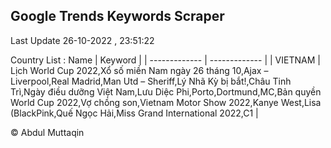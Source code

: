 

## Google Trends Keywords Scraper 
 
Last Update 26-10-2022 , 23:51:22

Country List :
 Name  | Keyword |
| ------------- | ------------- |
| VIETNAM | Lịch World Cup 2022,Xổ số miền Nam ngày 26 tháng 10,Ajax – Liverpool,Real Madrid,Man Utd – Sheriff,Lý Nhã Kỳ bị bắt!,Châu Tinh Trì,Ngày điều dưỡng Việt Nam,Lưu Diệc Phi,Porto,Dortmund,MC,Bản quyền World Cup 2022,Vợ chồng son,Vietnam Motor Show 2022,Kanye West,Lisa (BlackPink,Quế Ngọc Hải,Miss Grand International 2022,C1 |



© Abdul Muttaqin 

